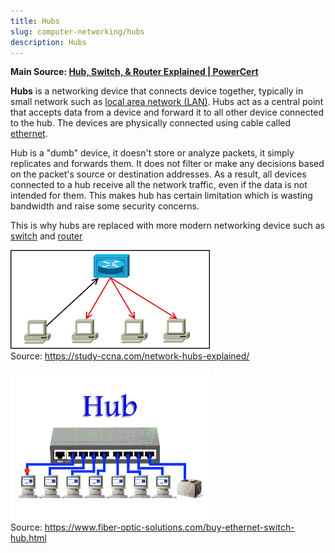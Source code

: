```yaml
---
title: Hubs
slug: computer-networking/hubs
description: Hubs
---
```


**Main Source: [Hub, Switch, & Router Explained | PowerCert](https://youtu.be/1z0ULvg_pW8?si=6F-oF8maBovN6VnN)**

**Hubs** is a networking device that connects device together, typically in small network such as [local area network (LAN)](/cs-notes/computer-networking/lan-wan). Hubs act as a central point that accepts data from a device and forward it to all other device connected to the hub. The devices are physically connected using cable called [ethernet](/cs-notes/computer-networking/ethernet).

Hub is a "dumb" device, it doesn't store or analyze packets, it simply replicates and forwards them. It does not filter or make any decisions based on the packet's source or destination addresses. As a result, all devices connected to a hub receive all the network traffic, even if the data is not intended for them. This makes hub has certain limitation which is wasting bandwidth and raise some security concerns.

This is why hubs are replaced with more modern networking device such as [switch](/cs-notes/computer-networking/switch) and [router](/cs-notes/computer-networking/router)

![A hub forward data from a device to all other device](./hub.png)  
Source: https://study-ccna.com/network-hubs-explained/

![An animation of hub sending data](./hub-animation.gif)  
Source: https://www.fiber-optic-solutions.com/buy-ethernet-switch-hub.html
